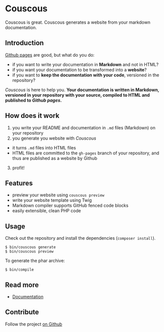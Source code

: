 # Couscous

Couscous is great. Couscous generates a website from your markdown documentation.


## Introduction

[Github pages](http://pages.github.com/) are good, but what do you do:

* if you want to write your documentation in **Markdown** and not in HTML?
* if you want your documentation to be transformed into a **website**?
* if you want to **keep the documentation with your code**, versioned in the repository?

*Couscous* is here to help you. **Your documentation is written in Markdown,
versioned in your repository with your source, compiled to HTML and published to *Github pages*.**


## How does it work

1. you write your README and documentation in `.md` files (Markdown) on your repository
2. you generate you website with *Couscous*
  - it turns `.md` files into HTML files
  - HTML files are committed to the `gh-pages` branch of your repository, and thus are published as a website by Github
3. profit!


## Features

* preview your website using `couscous preview`
* write your website template using Twig
* Markdown compiler supports GitHub fenced code blocks
* easily extensible, clean PHP code


## Usage

Check out the repository and install the dependencies (`composer install`).

```
$ bin/couscous generate
$ bin/couscous preview
```

To generate the phar archive:

```
$ bin/compile
```


## Read more

* [Documentation](docs/)


## Contribute

Follow the project [on Github](https://github.com/mnapoli/Couscous/)
